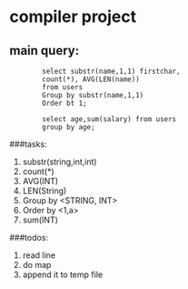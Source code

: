 # compiler project 
## main query:
            select substr(name,1,1) firstchar, 
            count(*), AVG(LEN(name)) 
            from users
            Group by substr(name,1,1)
            Order bt 1;
            
            select age,sum(salary) from users
            group by age;
###tasks: 
1. substr(string,int,int)
2. count(*)
3. AVG(INT)
4. LEN(String)
5. Group by <STRING, INT>
6. Order by <1,a>
7. sum(INT)

###todos:
1. read line
2. do map
3. append it to temp file
